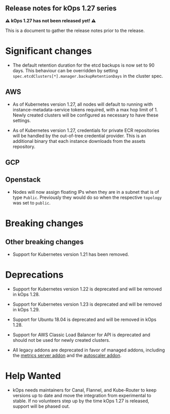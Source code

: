 ## Release notes for kOps 1.27 series

**&#9888; kOps 1.27 has not been released yet! &#9888;**

This is a document to gather the release notes prior to the release.

# Significant changes

* The default retention duration for the etcd backups is now set to 90 days.
This behaviour can be overridden by setting `spec.etcdClusters[*].manager.backupRetentionDays` in the cluster spec.

## AWS

* As of Kubernetes version 1.27, all nodes will default to running with instance-metadata-service tokens required, with a max hop limit of 1.
Newly created clusters will be configured as necessary to have these settings.

* As of Kubernetes version 1.27, credentials for private ECR repositories will be handled by the out-of-tree credential provider. This is an additional binary that each instance downloads from the assets repository.

## GCP

## Openstack

* Nodes will now assign floating IPs when they are in a subnet that is of type `Public`. Previously
they would do so when the respective `topology` was set to `public`.

# Breaking changes

## Other breaking changes

* Support for Kubernetes version 1.21 has been removed.

# Deprecations

* Support for Kubernetes version 1.22 is deprecated and will be removed in kOps 1.28.

* Support for Kubernetes version 1.23 is deprecated and will be removed in kOps 1.29.

* Support for Ubuntu 18.04 is deprecated and will be removed in kOps 1.28.

* Support for AWS Classic Load Balancer for API is deprecated and should not be used for newly created clusters.

* All legacy addons are deprecated in favor of managed addons, including the [metrics server addon](https://github.com/kubernetes/kops/tree/master/addons/metrics-server) and the [autoscaler addon](https://github.com/kubernetes/kops/tree/master/addons/cluster-autoscaler).

# Help Wanted

* kOps needs maintainers for Canal, Flannel, and Kube-Router to keep versions up to date and move the integration from experimental to stable.
If no volunteers step up by the time kOps 1.27 is released, support will be phased out.
